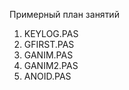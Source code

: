 Примерный план занятий
  1. KEYLOG.PAS
  2. GFIRST.PAS
  3. GANIM.PAS
  4. GANIM2.PAS
  5. ANOID.PAS
